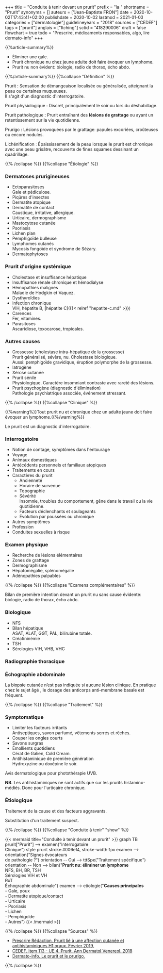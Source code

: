 +++
title = "Conduite à tenir devant un prurit"
prefix = "la "
shortname = "Prurit"
synonyms = []
auteurs = ["Jean-Baptiste FRON"]
date = 2020-10-02T17:43:41+02:00
publishdate = 2020-10-02
lastmod = 2021-01-03
categories = ["dermatologie"]
guidelineyears = "2018"
sources = ["CEDEF"]
tags = ["prurit"]
anglais = ["Itching"]
sctid = "418290006"
draft = false
flowchart = true
todo = "Prescrire, médicaments responsables, algo, lire dermato-info"
+++

{{%article-summary%}}

- Éliminer une gale.
- Prurit chronique nu chez jeune adulte doit faire évoquer un lymphome.
- Prurit nu non évident: biologie, radio de thorax, écho abdo.

{{%/article-summary%}}
{{%collapse "Définition" %}}

Prurit
: Sensation de démangeaison localisée ou généralisée, atteignant la peau ou certaines muqueuses.  
Il s'agit d'un diagnostic d'interrogatoire.

Prurit physiologique
: Discret, principalement le soir ou lors du déshabillage.

Prurit pathologique
: Prurit entraînant des **lésions de grattage** ou ayant un retentissement sur la vie quotidienne.

Prurigo
: Lésions provoquées par le grattage: papules excoriées, croûteuses ou encore nodules.

Lichénification
: Épaississement de la peau lorsque le prurit est chronique avec une peau grisâtre, recouverte de fines squames dessinant un quadrillage.

{{% /collapse %}}
{{%collapse "Étiologie" %}}

### Dermatoses prurigineuses

- Ectoparasitoses  
Gale et pédiculose.
- Piqûres d'insectes
- Dermatite atopique
- Dermatite de contact  
Caustique, irritative, allergique.
- Urticaire, dermographisme
- Mastocytose cutanée
- Psoriasis
- Lichen plan
- Pemphigoïde bulleuse
- Lymphomes cutanés  
Mycosis fongoïde et syndrome de Sézary.
- Dermatophytoses

### Prurit d'origine systémique

- Cholestase et insuffisance hépatique
- Insuffisance rénale chronique et hémodialyse
- Hémopathies malignes  
Maladie de Hodgkin et Vaquez.
- Dysthyroïdies
- Infection chronique  
VIH, hépatite B, [hépatite C]({{< relref "hepatite-c.md" >}})
- Carences  
Fer, vitamines.
- Parasitoses  
Ascaridiose, toxocarose, tropicales.

### Autres causes

- Grossesse (cholestase intra-hépatique de la grossesse)  
Prurit généralisé, sévère, nu. Cholestase biologique.  
Aussi: pemphigoïde gravidique, éruption polymorphe de la grossesse.
- Iatrogène
- Xérose cutanée
- Prurit sénile  
Physiologique. Caractère insomniant contraste avec rareté des lésions.
- Prurit psychogène (diagnostic d'élimination)  
Pathologie psychiatrique associée, événement stressant.

{{% /collapse %}}
{{%collapse "Clinique" %}}

{{%warning%}}Tout prurit nu et chronique chez un adulte jeune doit faire évoquer un lymphome.{{%/warning%}}

Le prurit est un diagnostic d'interrogatoire.

### Interrogatoire

- Notion de contage, symptômes dans l'entourage
- Voyage
- Animaux domestiques
- Antécédents personnels et familiaux atopiques
- Traitements en cours
- Caractères du prurit
  - Ancienneté
  - Horaire de survenue
  - Topographie
  - Sévérité  
  Insomnie, troubles du comportement, gêne dans le travail ou la vie quotidienne.
  - Facteurs déclenchants et soulageants
  - Évolution par poussées ou chronique
- Autres symptômes
- Profession
- Conduites sexuelles à risque

### Examen physique

- Recherche de lésions élémentaires
- Zones de grattage
- Dermographisme
- Hépatomégalie, splénomégalie
- Adénopathies palpables

{{% /collapse %}}
{{%collapse "Examens complémentaires" %}}

Bilan de première intention devant un prurit nu sans cause évidente: biologie, radio de thorax, écho abdo.

### Biologique

- NFS
- Bilan hépatique  
ASAT, ALAT, GGT, PAL, bilirubine totale.
- Créatininémie
- TSH
- Sérologies VIH, VHB, VHC

### Radiographie thoracique

### Échographie abdominale

La biopsie cutanée n’est pas indiquée si aucune lésion clinique. En pratique chez le sujet âgé , le dosage des anticorps anti-membrane basale est fréquent.

{{% /collapse %}}
{{%collapse "Traitement" %}}

### Symptomatique

- Limiter les facteurs irritants  
Antiseptiques, savon parfumé, vêtements serrés et rêches.
- Couper les ongles courts
- Savons surgras
- Émollients quotidiens  
Cérat de Galien, Cold Cream.
- Antihistaminique de première génération  
Hydroxyzine ou doxépine le soir.

Avis dermatologique pour photothérapie UVB.

**NB.** Les antihistaminiques ne sont actifs que sur les prurits histamino-médiés. Donc pour l'urticaire chronique.

### Étiologique

Traitement de la cause et des facteurs aggravants.

Substitution d'un traitement suspect.

{{% /collapse %}}
{{%collapse "Conduite à tenir" "show" %}}

{{< mermaid title="Conduite à tenir devant un prurit" >}}
graph TB
  prurit["Prurit"] --> examen("Interrogatoire<br>Clinique")
  style prurit stroke:#006ef4, stroke-width:1px
    examen --> orientation("Signes évocateurs <br>de pathologie ?")
      orientation -- Oui --> tttSpe("Traitement spécifique")
      orientation -- Non --> bilan("<b>Prurit nu: éliminer un lymphome</b><br>NFS, BH, BR, TSH<br>Sérologies VIH et VH<br>RxT<br>Échographie abdominale")
    examen --> etiologie("<b>Causes principales</b><br>- Gale, poux<br>- Dermatite atopique/contact<br>- Urticaire<br>- Psoriasis<br>- Lichen<br>- Pemphigoïde<br>- Autres")
{{< /mermaid >}}

{{% /collapse %}}
{{%collapse "Sources" %}}

- [Prescrire Rédaction. Prurit lié à une affection cutanée et antihistaminiques H1 oraux. Février 2019.](https://prescrire.org/)
- [CEDEF. Item 113 - UE 4. Prurit. Ann Dermatol Venereol. 2018](https://document.cedef.org/enseignement/em-consulte/2017/pdf/ANNDER-2481.pdf)
- [Dermato-info. Le prurit et le prurigo.](https://dermato-info.fr/fr/les-maladies-de-la-peau/le-prurit-et-le-prurigo)

{{% /collapse %}}
